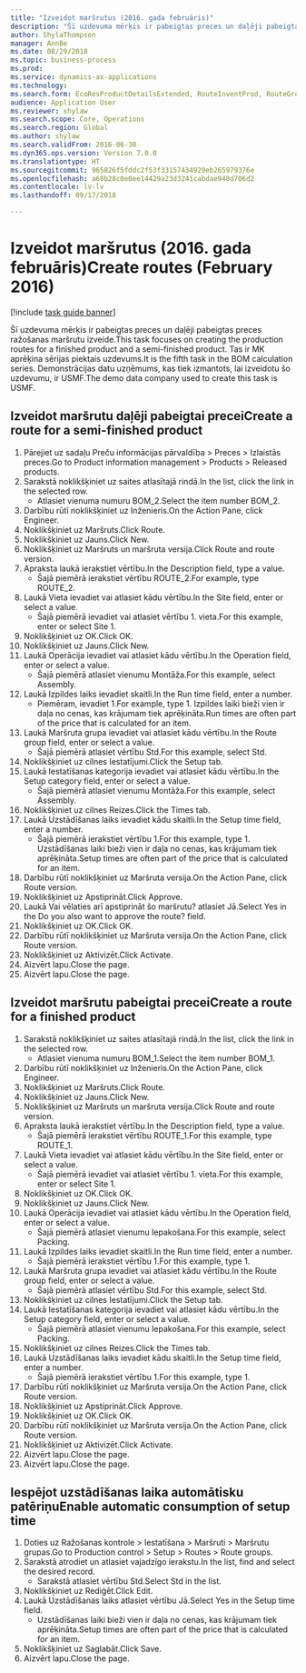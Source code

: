 ```yaml
--- 
title: "Izveidot maršrutus (2016. gada februāris)"
description: "Šī uzdevuma mērķis ir pabeigtas preces un daļēji pabeigtas preces ražošanas maršrutu izveide."
author: ShylaThompson
manager: AnnBe
ms.date: 08/29/2018
ms.topic: business-process
ms.prod: 
ms.service: dynamics-ax-applications
ms.technology: 
ms.search.form: EcoResProductDetailsExtended, RouteInventProd, RouteGroup
audience: Application User
ms.reviewer: shylaw
ms.search.scope: Core, Operations
ms.search.region: Global
ms.author: shylaw
ms.search.validFrom: 2016-06-30
ms.dyn365.ops.version: Version 7.0.0
ms.translationtype: HT
ms.sourcegitcommit: 965826f5fddc2f53f33157434929eb265979376e
ms.openlocfilehash: a68b28c0e0ee14429a23d3241cabdae948d706d2
ms.contentlocale: lv-lv
ms.lasthandoff: 09/17/2018

---
```

# <a name="create-routes-february-2016"></a><span data-ttu-id="807fa-103">Izveidot maršrutus (2016. gada februāris)</span><span class="sxs-lookup"><span data-stu-id="807fa-103">Create routes (February 2016)</span></span>

[!include [task guide banner](../../includes/task-guide-banner.md)]

<span data-ttu-id="807fa-104">Šī uzdevuma mērķis ir pabeigtas preces un daļēji pabeigtas preces ražošanas maršrutu izveide.</span><span class="sxs-lookup"><span data-stu-id="807fa-104">This task focuses on creating the production routes for a finished product and a semi-finished product.</span></span> <span data-ttu-id="807fa-105">Tas ir MK aprēķina sērijas piektais uzdevums.</span><span class="sxs-lookup"><span data-stu-id="807fa-105">It is the fifth task in the BOM calculation series.</span></span> <span data-ttu-id="807fa-106">Demonstrācijas datu uzņēmums, kas tiek izmantots, lai izveidotu šo uzdevumu, ir USMF.</span><span class="sxs-lookup"><span data-stu-id="807fa-106">The demo data company used to create this task is USMF.</span></span>


## <a name="create-a-route-for-a-semi-finished-product"></a><span data-ttu-id="807fa-107">Izveidot maršrutu daļēji pabeigtai precei</span><span class="sxs-lookup"><span data-stu-id="807fa-107">Create a route for a semi-finished product</span></span>
1. <span data-ttu-id="807fa-108">Pārejiet uz sadaļu Preču informācijas pārvaldība > Preces > Izlaistās preces.</span><span class="sxs-lookup"><span data-stu-id="807fa-108">Go to Product information management > Products > Released products.</span></span>
2. <span data-ttu-id="807fa-109">Sarakstā noklikšķiniet uz saites atlasītajā rindā.</span><span class="sxs-lookup"><span data-stu-id="807fa-109">In the list, click the link in the selected row.</span></span>
    * <span data-ttu-id="807fa-110">Atlasiet vienuma numuru BOM_2.</span><span class="sxs-lookup"><span data-stu-id="807fa-110">Select the item number BOM_2.</span></span>  
3. <span data-ttu-id="807fa-111">Darbību rūtī noklikšķiniet uz Inženieris.</span><span class="sxs-lookup"><span data-stu-id="807fa-111">On the Action Pane, click Engineer.</span></span>
4. <span data-ttu-id="807fa-112">Noklikšķiniet uz Maršruts.</span><span class="sxs-lookup"><span data-stu-id="807fa-112">Click Route.</span></span>
5. <span data-ttu-id="807fa-113">Noklikšķiniet uz Jauns.</span><span class="sxs-lookup"><span data-stu-id="807fa-113">Click New.</span></span>
6. <span data-ttu-id="807fa-114">Noklikšķiniet uz Maršruts un maršruta versija.</span><span class="sxs-lookup"><span data-stu-id="807fa-114">Click Route and route version.</span></span>
7. <span data-ttu-id="807fa-115">Apraksta laukā ierakstiet vērtību.</span><span class="sxs-lookup"><span data-stu-id="807fa-115">In the Description field, type a value.</span></span>
    * <span data-ttu-id="807fa-116">Šajā piemērā ierakstiet vērtību ROUTE_2.</span><span class="sxs-lookup"><span data-stu-id="807fa-116">For example, type ROUTE_2.</span></span>  
8. <span data-ttu-id="807fa-117">Laukā Vieta ievadiet vai atlasiet kādu vērtību.</span><span class="sxs-lookup"><span data-stu-id="807fa-117">In the Site field, enter or select a value.</span></span>
    * <span data-ttu-id="807fa-118">Šajā piemērā ievadiet vai atlasiet vērtību 1. vieta.</span><span class="sxs-lookup"><span data-stu-id="807fa-118">For this example, enter or select Site 1.</span></span>  
9. <span data-ttu-id="807fa-119">Noklikšķiniet uz OK.</span><span class="sxs-lookup"><span data-stu-id="807fa-119">Click OK.</span></span>
10. <span data-ttu-id="807fa-120">Noklikšķiniet uz Jauns.</span><span class="sxs-lookup"><span data-stu-id="807fa-120">Click New.</span></span>
11. <span data-ttu-id="807fa-121">Laukā Operācija ievadiet vai atlasiet kādu vērtību.</span><span class="sxs-lookup"><span data-stu-id="807fa-121">In the Operation field, enter or select a value.</span></span>
    * <span data-ttu-id="807fa-122">Šajā piemērā atlasiet vienumu Montāža.</span><span class="sxs-lookup"><span data-stu-id="807fa-122">For this example, select Assembly.</span></span>  
12. <span data-ttu-id="807fa-123">Laukā Izpildes laiks ievadiet skaitli.</span><span class="sxs-lookup"><span data-stu-id="807fa-123">In the Run time field, enter a number.</span></span>
    * <span data-ttu-id="807fa-124">Piemēram, ievadiet 1.</span><span class="sxs-lookup"><span data-stu-id="807fa-124">For example, type 1.</span></span> <span data-ttu-id="807fa-125">Izpildes laiki bieži vien ir daļa no cenas, kas krājumam tiek aprēķināta.</span><span class="sxs-lookup"><span data-stu-id="807fa-125">Run times are often part of the price that is calculated for an item.</span></span>  
13. <span data-ttu-id="807fa-126">Laukā Maršruta grupa ievadiet vai atlasiet kādu vērtību.</span><span class="sxs-lookup"><span data-stu-id="807fa-126">In the Route group field, enter or select a value.</span></span>
    * <span data-ttu-id="807fa-127">Šajā piemērā atlasiet vērtību Std.</span><span class="sxs-lookup"><span data-stu-id="807fa-127">For this example, select Std.</span></span>  
14. <span data-ttu-id="807fa-128">Noklikšķiniet uz cilnes Iestatījumi.</span><span class="sxs-lookup"><span data-stu-id="807fa-128">Click the Setup tab.</span></span>
15. <span data-ttu-id="807fa-129">Laukā Iestatīšanas kategorija ievadiet vai atlasiet kādu vērtību.</span><span class="sxs-lookup"><span data-stu-id="807fa-129">In the Setup category field, enter or select a value.</span></span>
    * <span data-ttu-id="807fa-130">Šajā piemērā atlasiet vienumu Montāža.</span><span class="sxs-lookup"><span data-stu-id="807fa-130">For this example, select Assembly.</span></span>  
16. <span data-ttu-id="807fa-131">Noklikšķiniet uz cilnes Reizes.</span><span class="sxs-lookup"><span data-stu-id="807fa-131">Click the Times tab.</span></span>
17. <span data-ttu-id="807fa-132">Laukā Uzstādīšanas laiks ievadiet kādu skaitli.</span><span class="sxs-lookup"><span data-stu-id="807fa-132">In the Setup time field, enter a number.</span></span>
    * <span data-ttu-id="807fa-133">Šajā piemērā ierakstiet vērtību 1.</span><span class="sxs-lookup"><span data-stu-id="807fa-133">For this example, type 1.</span></span> <span data-ttu-id="807fa-134">Uzstādīšanas laiki bieži vien ir daļa no cenas, kas krājumam tiek aprēķināta.</span><span class="sxs-lookup"><span data-stu-id="807fa-134">Setup times are often part of the price that is calculated for an item.</span></span>  
18. <span data-ttu-id="807fa-135">Darbību rūtī noklikšķiniet uz Maršruta versija.</span><span class="sxs-lookup"><span data-stu-id="807fa-135">On the Action Pane, click Route version.</span></span>
19. <span data-ttu-id="807fa-136">Noklikšķiniet uz Apstiprināt.</span><span class="sxs-lookup"><span data-stu-id="807fa-136">Click Approve.</span></span>
20. <span data-ttu-id="807fa-137">Laukā Vai vēlaties arī apstiprināt šo maršrutu? atlasiet Jā.</span><span class="sxs-lookup"><span data-stu-id="807fa-137">Select Yes in the Do you also want to approve the route? field.</span></span>
21. <span data-ttu-id="807fa-138">Noklikšķiniet uz OK.</span><span class="sxs-lookup"><span data-stu-id="807fa-138">Click OK.</span></span>
22. <span data-ttu-id="807fa-139">Darbību rūtī noklikšķiniet uz Maršruta versija.</span><span class="sxs-lookup"><span data-stu-id="807fa-139">On the Action Pane, click Route version.</span></span>
23. <span data-ttu-id="807fa-140">Noklikšķiniet uz Aktivizēt.</span><span class="sxs-lookup"><span data-stu-id="807fa-140">Click Activate.</span></span>
24. <span data-ttu-id="807fa-141">Aizvērt lapu.</span><span class="sxs-lookup"><span data-stu-id="807fa-141">Close the page.</span></span>
25. <span data-ttu-id="807fa-142">Aizvērt lapu.</span><span class="sxs-lookup"><span data-stu-id="807fa-142">Close the page.</span></span>

## <a name="create-a-route-for-a-finished-product"></a><span data-ttu-id="807fa-143">Izveidot maršrutu pabeigtai precei</span><span class="sxs-lookup"><span data-stu-id="807fa-143">Create a route for a finished product</span></span>
1. <span data-ttu-id="807fa-144">Sarakstā noklikšķiniet uz saites atlasītajā rindā.</span><span class="sxs-lookup"><span data-stu-id="807fa-144">In the list, click the link in the selected row.</span></span>
    * <span data-ttu-id="807fa-145">Atlasiet vienuma numuru BOM_1.</span><span class="sxs-lookup"><span data-stu-id="807fa-145">Select the item number BOM_1.</span></span>  
2. <span data-ttu-id="807fa-146">Darbību rūtī noklikšķiniet uz Inženieris.</span><span class="sxs-lookup"><span data-stu-id="807fa-146">On the Action Pane, click Engineer.</span></span>
3. <span data-ttu-id="807fa-147">Noklikšķiniet uz Maršruts.</span><span class="sxs-lookup"><span data-stu-id="807fa-147">Click Route.</span></span>
4. <span data-ttu-id="807fa-148">Noklikšķiniet uz Jauns.</span><span class="sxs-lookup"><span data-stu-id="807fa-148">Click New.</span></span>
5. <span data-ttu-id="807fa-149">Noklikšķiniet uz Maršruts un maršruta versija.</span><span class="sxs-lookup"><span data-stu-id="807fa-149">Click Route and route version.</span></span>
6. <span data-ttu-id="807fa-150">Apraksta laukā ierakstiet vērtību.</span><span class="sxs-lookup"><span data-stu-id="807fa-150">In the Description field, type a value.</span></span>
    * <span data-ttu-id="807fa-151">Šajā piemērā ierakstiet vērtību ROUTE_1.</span><span class="sxs-lookup"><span data-stu-id="807fa-151">For this example, type ROUTE_1.</span></span>  
7. <span data-ttu-id="807fa-152">Laukā Vieta ievadiet vai atlasiet kādu vērtību.</span><span class="sxs-lookup"><span data-stu-id="807fa-152">In the Site field, enter or select a value.</span></span>
    * <span data-ttu-id="807fa-153">Šajā piemērā ievadiet vai atlasiet vērtību 1. vieta.</span><span class="sxs-lookup"><span data-stu-id="807fa-153">For this example, enter or select Site 1.</span></span>  
8. <span data-ttu-id="807fa-154">Noklikšķiniet uz OK.</span><span class="sxs-lookup"><span data-stu-id="807fa-154">Click OK.</span></span>
9. <span data-ttu-id="807fa-155">Noklikšķiniet uz Jauns.</span><span class="sxs-lookup"><span data-stu-id="807fa-155">Click New.</span></span>
10. <span data-ttu-id="807fa-156">Laukā Operācija ievadiet vai atlasiet kādu vērtību.</span><span class="sxs-lookup"><span data-stu-id="807fa-156">In the Operation field, enter or select a value.</span></span>
    * <span data-ttu-id="807fa-157">Šajā piemērā atlasiet vienumu Iepakošana.</span><span class="sxs-lookup"><span data-stu-id="807fa-157">For this example, select Packing.</span></span>  
11. <span data-ttu-id="807fa-158">Laukā Izpildes laiks ievadiet skaitli.</span><span class="sxs-lookup"><span data-stu-id="807fa-158">In the Run time field, enter a number.</span></span>
    * <span data-ttu-id="807fa-159">Šajā piemērā ierakstiet vērtību 1.</span><span class="sxs-lookup"><span data-stu-id="807fa-159">For this example, type 1.</span></span>  
12. <span data-ttu-id="807fa-160">Laukā Maršruta grupa ievadiet vai atlasiet kādu vērtību.</span><span class="sxs-lookup"><span data-stu-id="807fa-160">In the Route group field, enter or select a value.</span></span>
    * <span data-ttu-id="807fa-161">Šajā piemērā atlasiet vērtību Std.</span><span class="sxs-lookup"><span data-stu-id="807fa-161">For this example, select Std.</span></span>  
13. <span data-ttu-id="807fa-162">Noklikšķiniet uz cilnes Iestatījumi.</span><span class="sxs-lookup"><span data-stu-id="807fa-162">Click the Setup tab.</span></span>
14. <span data-ttu-id="807fa-163">Laukā Iestatīšanas kategorija ievadiet vai atlasiet kādu vērtību.</span><span class="sxs-lookup"><span data-stu-id="807fa-163">In the Setup category field, enter or select a value.</span></span>
    * <span data-ttu-id="807fa-164">Šajā piemērā atlasiet vienumu Iepakošana.</span><span class="sxs-lookup"><span data-stu-id="807fa-164">For this example, select Packing.</span></span>  
15. <span data-ttu-id="807fa-165">Noklikšķiniet uz cilnes Reizes.</span><span class="sxs-lookup"><span data-stu-id="807fa-165">Click the Times tab.</span></span>
16. <span data-ttu-id="807fa-166">Laukā Uzstādīšanas laiks ievadiet kādu skaitli.</span><span class="sxs-lookup"><span data-stu-id="807fa-166">In the Setup time field, enter a number.</span></span>
    * <span data-ttu-id="807fa-167">Šajā piemērā ierakstiet vērtību 1.</span><span class="sxs-lookup"><span data-stu-id="807fa-167">For this example, type 1.</span></span>  
17. <span data-ttu-id="807fa-168">Darbību rūtī noklikšķiniet uz Maršruta versija.</span><span class="sxs-lookup"><span data-stu-id="807fa-168">On the Action Pane, click Route version.</span></span>
18. <span data-ttu-id="807fa-169">Noklikšķiniet uz Apstiprināt.</span><span class="sxs-lookup"><span data-stu-id="807fa-169">Click Approve.</span></span>
19. <span data-ttu-id="807fa-170">Noklikšķiniet uz OK.</span><span class="sxs-lookup"><span data-stu-id="807fa-170">Click OK.</span></span>
20. <span data-ttu-id="807fa-171">Darbību rūtī noklikšķiniet uz Maršruta versija.</span><span class="sxs-lookup"><span data-stu-id="807fa-171">On the Action Pane, click Route version.</span></span>
21. <span data-ttu-id="807fa-172">Noklikšķiniet uz Aktivizēt.</span><span class="sxs-lookup"><span data-stu-id="807fa-172">Click Activate.</span></span>
22. <span data-ttu-id="807fa-173">Aizvērt lapu.</span><span class="sxs-lookup"><span data-stu-id="807fa-173">Close the page.</span></span>
23. <span data-ttu-id="807fa-174">Aizvērt lapu.</span><span class="sxs-lookup"><span data-stu-id="807fa-174">Close the page.</span></span>

## <a name="enable-automatic-consumption-of-setup-time"></a><span data-ttu-id="807fa-175">Iespējot uzstādīšanas laika automātisku patēriņu</span><span class="sxs-lookup"><span data-stu-id="807fa-175">Enable automatic consumption of setup time</span></span>
1. <span data-ttu-id="807fa-176">Doties uz Ražošanas kontrole > Iestatīšana > Maršruti > Maršrutu grupas.</span><span class="sxs-lookup"><span data-stu-id="807fa-176">Go to Production control > Setup > Routes > Route groups.</span></span>
2. <span data-ttu-id="807fa-177">Sarakstā atrodiet un atlasiet vajadzīgo ierakstu.</span><span class="sxs-lookup"><span data-stu-id="807fa-177">In the list, find and select the desired record.</span></span>
    * <span data-ttu-id="807fa-178">Sarakstā atlasiet vērtību Std.</span><span class="sxs-lookup"><span data-stu-id="807fa-178">Select Std in the list.</span></span>  
3. <span data-ttu-id="807fa-179">Noklikšķiniet uz Rediģēt.</span><span class="sxs-lookup"><span data-stu-id="807fa-179">Click Edit.</span></span>
4. <span data-ttu-id="807fa-180">Laukā Uzstādīšanas laiks atlasiet vērtību Jā.</span><span class="sxs-lookup"><span data-stu-id="807fa-180">Select Yes in the Setup time field.</span></span>
    * <span data-ttu-id="807fa-181">Uzstādīšanas laiki bieži vien ir daļa no cenas, kas krājumam tiek aprēķināta.</span><span class="sxs-lookup"><span data-stu-id="807fa-181">Setup times are often part of the price that is calculated for an item.</span></span>  
5. <span data-ttu-id="807fa-182">Noklikšķiniet uz Saglabāt.</span><span class="sxs-lookup"><span data-stu-id="807fa-182">Click Save.</span></span>
6. <span data-ttu-id="807fa-183">Aizvērt lapu.</span><span class="sxs-lookup"><span data-stu-id="807fa-183">Close the page.</span></span>


